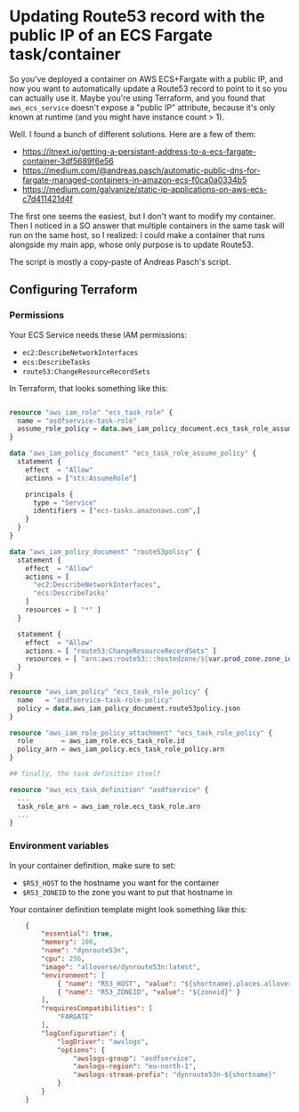 # Updating Route53 record with the public IP of an ECS Fargate task/container

So you've deployed a container on AWS ECS+Fargate with a public IP,
and now you want to automatically update a Route53 record to point to
it so you can actually use it. Maybe you're using Terraform, and you
found that `aws_ecs_service` doesn't expose a "public IP" attribute,
because it's only known at runtime (and you might have instance
count > 1).

Well. I found a bunch of different solutions. Here are a few of them:

* https://itnext.io/getting-a-persistant-address-to-a-ecs-fargate-container-3df5689f6e56
* https://medium.com/@andreas.pasch/automatic-public-dns-for-fargate-managed-containers-in-amazon-ecs-f0ca0a0334b5
* https://medium.com/galvanize/static-ip-applications-on-aws-ecs-c7d411421d4f

The first one seems the easiest, but I don't want to modify my container.
Then I noticed in a SO answer that multiple containers in the same task
will run on the same host, so I realized: I could make a container that runs
alongside my main app, whose only purpose is to update Route53.

The script is mostly a copy-paste of Andreas Pasch's script.

## Configuring Terraform

### Permissions

Your ECS Service needs these IAM permissions:

* `ec2:DescribeNetworkInterfaces`
* `ecs:DescribeTasks`
* `route53:ChangeResourceRecordSets`

In Terraform, that looks something like this:

```terraform

resource "aws_iam_role" "ecs_task_role" {
  name = "asdfservice-task-role"
  assume_role_policy = data.aws_iam_policy_document.ecs_task_role_assume_policy.json
}

data "aws_iam_policy_document" "ecs_task_role_assume_policy" {
  statement {
    effect  = "Allow"
    actions = ["sts:AssumeRole"]

    principals {
      type = "Service"
      identifiers = ["ecs-tasks.amazonaws.com",]
    }
  }
}

data "aws_iam_policy_document" "route53policy" {
  statement {
    effect  = "Allow"
    actions = [
      "ec2:DescribeNetworkInterfaces", 
      "ecs:DescribeTasks"
    ]
    resources = [ "*" ]
  }

  statement {
    effect  = "Allow"
    actions = [ "route53:ChangeResourceRecordSets" ]
    resources = [ "arn:aws:route53:::hostedzone/${var.prod_zone.zone_id}" ]
  }
}

resource "aws_iam_policy" "ecs_task_role_policy" {
  name   = "asdfservice-task-role-policy"
  policy = data.aws_iam_policy_document.route53policy.json
}

resource "aws_iam_role_policy_attachment" "ecs_task_role_policy" {
  role       = aws_iam_role.ecs_task_role.id
  policy_arn = aws_iam_policy.ecs_task_role_policy.arn
}

## finally, the task definition itself

resource "aws_ecs_task_definition" "asdfservice" {
  ...
  task_role_arn = aws_iam_role.ecs_task_role.arn
  ...
}

```

### Environment variables

In your container definition, make sure to set:

* `$R53_HOST` to the hostname you want for the container
* `$R53_ZONEID` to the zone you want to put that hostname in

Your container definition template might look something like this:

```json
    {
        "essential": true,
        "memory": 100,
        "name": "dynroute53n",
        "cpu": 256,
        "image": "alloverse/dynroute53n:latest",
        "environment": [
            { "name": "R53_HOST", "value": "${shortname}.places.alloverse.com" },
            { "name": "R53_ZONEID", "value": "${zoneid}" }
        ],
        "requiresCompatibilities": [
            "FARGATE"
        ],
        "logConfiguration": {
            "logDriver": "awslogs",
            "options": {
                "awslogs-group": "asdfservice",
                "awslogs-region": "eu-north-1",
                "awslogs-stream-prefix": "dynroute53n-${shortname}"
            }
        }
    }
```